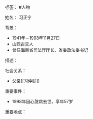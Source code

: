 标签： #人物

姓名：
习正宁

背景：
- 1941年－1998年11月27日
- 山西古交人
- 曾任海南省司法厅厅长、省委政法委书记

描述：

社会关系：
- 父亲[[习仲勋]]

重要事件：
- 1998年因心脏病去世，享年57岁

重要地点：
